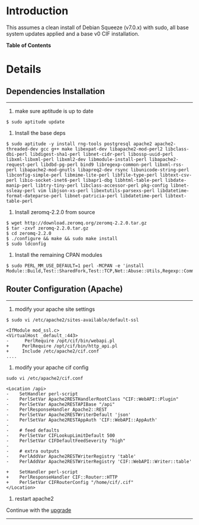 # Introduction #
This assumes a clean install of Debian Squeeze (v7.0.x) with sudo, all base system updates applied and a base v0 CIF installation.

**Table of Contents**


# Details #
## Dependencies Installation ##

---

  1. make sure aptitude is up to date
```
$ sudo aptitude update
```
  1. Install the base deps
```
$ sudo aptitude -y install rng-tools postgresql apache2 apache2-threaded-dev gcc g++ make libexpat-dev libapache2-mod-perl2 libclass-dbi-perl libdigest-sha1-perl libnet-cidr-perl libossp-uuid-perl libxml-libxml-perl libxml2-dev libmodule-install-perl libapache2-request-perl libdbd-pg-perl bind9 libregexp-common-perl libxml-rss-perl libapache2-mod-gnutls libapreq2-dev rsync libunicode-string-perl libconfig-simple-perl libmime-lite-perl libfile-type-perl libtext-csv-perl libio-socket-inet6-perl libapr1-dbg libhtml-table-perl libdate-manip-perl libtry-tiny-perl libclass-accessor-perl pkg-config libnet-ssleay-perl vim libjson-xs-perl libextutils-parsexs-perl libdatetime-format-dateparse-perl libnet-patricia-perl libdatetime-perl libtext-table-perl
```
  1. Install zeromq-2.2.0 from source
```
$ wget http://download.zeromq.org/zeromq-2.2.0.tar.gz
$ tar -zxvf zeromq-2.2.0.tar.gz
$ cd zeromq-2.2.0
$ ./configure && make && sudo make install
$ sudo ldconfig
```
  1. Install the remaining CPAN modules
```
$ sudo PERL_MM_USE_DEFAULT=1 perl -MCPAN -e 'install Module::Build,Test::SharedFork,Test::TCP,Net::Abuse::Utils,Regexp::Common::net::CIDR,Linux::Cpuinfo,LWP::Protocol::https,Google::ProtocolBuffers,Iodef::Pb::Simple,Compress::Snappy,Snort::Rule,Time::HiRes,Net::Abuse::Utils::Spamhaus,Net::SSLeay,Net::DNS::Match,Log::Dispatch,Sys::MemInfo,LWPx::ParanoidAgent,ZeroMQ'
```

## Router Configuration (Apache) ##

---

  1. modify your apache site settings
```
$ sudo vi /etc/apache2/sites-available/default-ssl
```
```
<IfModule mod_ssl.c>
<VirtualHost _default_:443>
-      PerlRequire /opt/cif/bin/webapi.pl
+     PerlRequire /opt/cif/bin/http_api.pl
+     Include /etc/apache2/cif.conf
....
```
  1. modify your apache cif config
```
sudo vi /etc/apache2/cif.conf
```
```
<Location /api>
-    SetHandler perl-script
-    PerlSetVar Apache2RESTHandlerRootClass "CIF::WebAPI::Plugin"
-    PerlSetVar Apache2RESTAPIBase "/api"
-    PerlResponseHandler Apache2::REST
-    PerlSetVar Apache2RESTWriterDefault 'json'
-    PerlSetVar Apache2RESTAppAuth 'CIF::WebAPI::AppAuth'
-
-    # feed defaults
-    PerlSetVar CIFLookupLimitDefault 500
-    PerlSetVar CIFDefaultFeedSeverity "high"
-
-    # extra outputs
-    PerlAddVar Apache2RESTWriterRegistry 'table'
-    PerlAddVar Apache2RESTWriterRegistry 'CIF::WebAPI::Writer::table'

+    SetHandler perl-script
+    PerlResponseHandler CIF::Router::HTTP
+    PerlSetVar CIFRouterConfig "/home/cif/.cif"
</Location>
```
  1. restart apache2

Continue with the [upgrade](Upgrade_v1#Upgrade.md)

---
